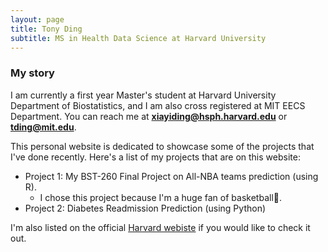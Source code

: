 ```yaml
---
layout: page
title: Tony Ding
subtitle: MS in Health Data Science at Harvard University
---
```


### My story

I am currently a first year Master's student at Harvard University Department of Biostatistics, and I am also cross registered at MIT EECS Department. You can reach me at **xiayiding@hsph.harvard.edu** or **tding@mit.edu**.

This personal website is dedicated to showcase some of the projects that I've done recently. Here's a list of my projects that are on this website:

- Project 1: My BST-260 Final Project on All-NBA teams prediction (using R). 
  - I chose this project because I'm a huge fan of basketball🏀.
- Project 2: Diabetes Readmission Prediction (using Python)


I'm also listed on the official [Harvard webiste](https://www.hsph.harvard.edu/biostatistics/masters-students/) if you would like to check it out.
